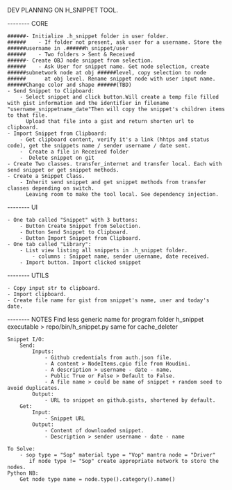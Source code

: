 DEV PLANNING ON H_SNIPPET TOOL.


-------- CORE

    ######- Initialize .h_snippet folder in user folder.
    ######    - If folder not present, ask user for a username. Store the ######username in .######h_snippet/user
    ######    - Two folders > Sent & Received
    ######- Create OBJ node snippet from selection.
    ######    - Ask User for snippet name. Get node selection, create ######subnetwork node at obj ######level, copy selection to node
    ######      at obj level. Rename snippet node with user input name. ######Change color and shape ######(TBD)
    - Send Snippet to Clipboard:
        - Select snippet and click button.Will create a temp file filled with gist information and the identifier in filename "username_snippetname_date"Then will copy the snippet's children items to that file.
          Upload that file into a gist and return shorten url to clipboard.
    - Import Snippet from Clipboard:
        - Get clipboard content, verify it's a link (hhtps and status code), get the snippets name / sender username / date sent.
        -  Create a file in Received folder
        -  Delete snippet on git
    - Create Two classes. transfer_internet and transfer local. Each with send snippet or get snippet methods.
    - Create a Snippet Class.
        - Inherit send snippet and get snippet methods from transfer classes depending on switch. 
          Leaving room to make the tool local. See dependency injection.

-------- UI

    - One tab called "Snippet" with 3 buttons: 
        - Button Create Snippet from Selection.
        - Button Send Snippet to Clipboard.
        - Button Import Snippet from Clipboard.
    - One tab called "Library":
        - List view listing all snippets in .h_snippet folder.
            - columns : Snippet name, sender username, date received.
        - Import button. Import clicked snippet

-------- UTILS

    - Copy input str to clipboard.
    - Import clipboard.
    - Create file name for gist from snippet's name, user and today's date.

-------- NOTES
    Find less generic name for program folder
    h_snippet executable > repo/bin/h_snippet.py
    same for cache_deleter

    Snippet I/O:
        Send:
            Inputs:
                - Github credentials from auth.json file.
                - A content > NodeItems.cpio file from Houdini.
                - A description > username - date - name.
                - Public True or False > Default to False.
                - A file name > could be name of snippet + random seed to avoid duplicates.
            Output:
                - URL to snippet on github.gists, shortened by default.
        Get:
            Input:
                - Snippet URL
            Output:
                - Content of downloaded snippet.
                - Description > sender username - date - name

    To Solve:
        - sop type = "Sop" material type = "Vop" mantra node = "Driver"
           if node type != "Sop" create appropriate network to store the nodes.
    Python NB:
        Get node type name = node.type().category().name()
























